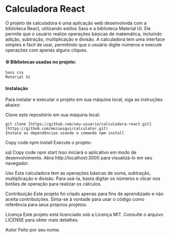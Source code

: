 # Calculadora React #

O projeto de calculadora é uma aplicação web desenvolvida com a biblioteca React, utilizando estilos Sass e a biblioteca Material UI. 
Ele permite que o usuário realize operações básicas de matemática, incluindo adição, subtração, multiplicação e divisão. 
A calculadora tem uma interface simples e fácil de usar, permitindo que o usuário digite números e execute operações com apenas alguns cliques.

#### ⚙️ Bibliotecas usadas no projeto:
```
Sass css
Material Ui
```

#### Instalação ####

Para instalar e executar o projeto em sua máquina local, siga as instruções abaixo:

Clone este repositório em sua máquina local:
```
git clone [https://github.com/seu-usuario/calculadora-react.git](https://github.com/moisesgui/calculator.git)
Instale as dependências usando o comando npm install
```


Copy code
npm install
Execute o projeto:

sql
Copy code
npm start
Isso iniciará o aplicativo em modo de desenvolvimento. Abra http://localhost:3000 para visualizá-lo em seu navegador.

Uso
Esta calculadora tem as operações básicas de soma, subtração, multiplicação e divisão. Para usá-la, basta digitar os números e clicar nos botões de operação para realizar os cálculos.

Contribuição
Este projeto foi criado apenas para fins de aprendizado e não aceita contribuições. Sinta-se à vontade para usar o código como referência para seus próprios projetos.

Licença
Este projeto está licenciado sob a Licença MIT. Consulte o arquivo LICENSE para obter mais detalhes.

Autor
Feito por seu nome.
